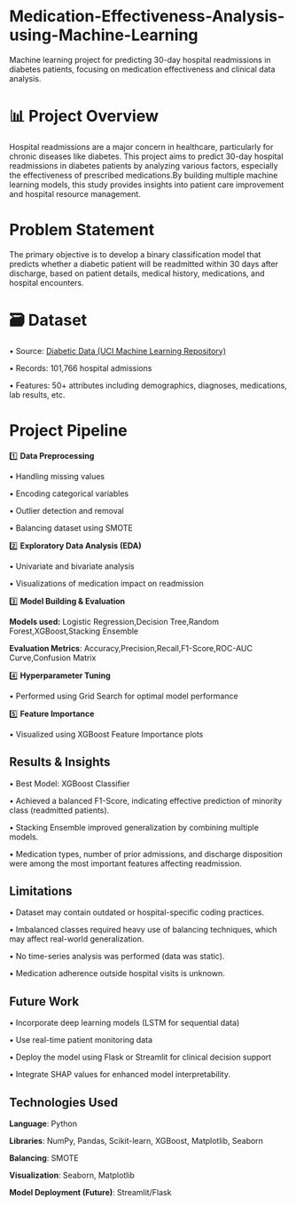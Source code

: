 # Medication-Effectiveness-Analysis-using-Machine-Learning
Machine learning project for predicting 30-day hospital readmissions in diabetes patients, focusing on medication effectiveness and clinical data analysis.

# 📊 Project Overview
Hospital readmissions are a major concern in healthcare, particularly for chronic diseases like diabetes. This project aims to predict 30-day hospital readmissions in diabetes patients by analyzing various factors, especially the effectiveness of prescribed medications.By building multiple machine learning models, this study provides insights into patient care improvement and hospital resource management.

# Problem Statement
The primary objective is to develop a binary classification model that predicts whether a diabetic patient will be readmitted within 30 days after discharge, based on patient details, medical history, medications, and hospital encounters.

# 🗃️ Dataset
• Source: [Diabetic Data (UCI Machine Learning Repository)](https://archive.ics.uci.edu/ml/datasets/Diabetes+130-US+Hospitals+for+Years+1999-2008)

• Records: 101,766 hospital admissions

• Features: 50+ attributes including demographics, diagnoses, medications, lab      results, etc.

# Project Pipeline
1️⃣ **Data Preprocessing**

• Handling missing values

• Encoding categorical variables

• Outlier detection and removal

• Balancing dataset using SMOTE

2️⃣ **Exploratory Data Analysis (EDA)**

• Univariate and bivariate analysis

• Visualizations of medication impact on readmission

3️⃣ **Model Building & Evaluation**

**Models used:** Logistic Regression,Decision Tree,Random Forest,XGBoost,Stacking Ensemble

**Evaluation Metrics**: Accuracy,Precision,Recall,F1-Score,ROC-AUC Curve,Confusion Matrix

4️⃣ **Hyperparameter Tuning**

• Performed using Grid Search for optimal model performance

5️⃣ **Feature Importance**

• Visualized using XGBoost Feature Importance plots

## Results & Insights

• Best Model: XGBoost Classifier

• Achieved a balanced F1-Score, indicating effective prediction of minority class (readmitted patients).

• Stacking Ensemble improved generalization by combining multiple models.

• Medication types, number of prior admissions, and discharge disposition were among the most important features affecting readmission.

## Limitations

• Dataset may contain outdated or hospital-specific coding practices.

• Imbalanced classes required heavy use of balancing techniques, which may affect real-world generalization.

• No time-series analysis was performed (data was static).

• Medication adherence outside hospital visits is unknown.

## Future Work

• Incorporate deep learning models (LSTM for sequential data)

• Use real-time patient monitoring data

• Deploy the model using Flask or Streamlit for clinical decision support

• Integrate SHAP values for enhanced model interpretability.

## Technologies Used
**Language**: Python

**Libraries**: NumPy, Pandas, Scikit-learn, XGBoost, Matplotlib, Seaborn

**Balancing**: SMOTE

**Visualization**: Seaborn, Matplotlib

**Model Deployment (Future)**: Streamlit/Flask

